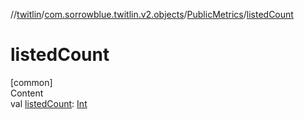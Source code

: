 //[twitlin](../../index.md)/[com.sorrowblue.twitlin.v2.objects](../index.md)/[PublicMetrics](index.md)/[listedCount](listed-count.md)



# listedCount  
[common]  
Content  
val [listedCount](listed-count.md): [Int](https://kotlinlang.org/api/latest/jvm/stdlib/kotlin/-int/index.html)  



